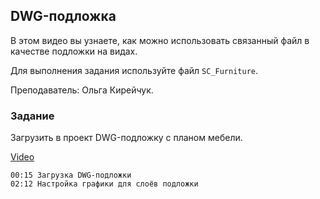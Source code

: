 ## DWG-подложка

В этом видео вы узнаете, как можно использовать связанный файл в качестве подложки на видах.

Для выполнения задания используйте файл `SC_Furniture`.

Преподаватель: Ольга Кирейчук.

### Задание

Загрузить в проект DWG-подложку с планом мебели.

[Video](https://player.softculture.cc/embed/RVP/RVP_11.26.02_L3-1_DWG_Link)

``` chapters
00:15 Загрузка DWG-подложки
02:12 Настройка графики для слоёв подложки
```